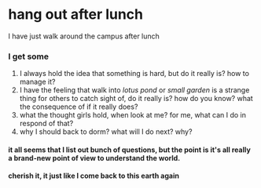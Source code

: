 # hang out after lunch

I have just walk around the campus after lunch 

### I get some

1. I always hold the idea that something is hard, but do it really is? how to manage it?
2. I have the feeling that walk into _lotus pond_ or _small garden_ is a strange thing for others to catch sight of, do it really is? how do you know? what the consequence of if it really does? 
3. what the thought girls hold, when look at me? for me, what can I do in respond of that? 
4. why I should back to dorm? what will I do next? why?

#### it all seems that I list out bunch of questions, but the point is it's all really a brand-new point of view to understand the world. 

#### cherish it, it just like I come back to this earth again



